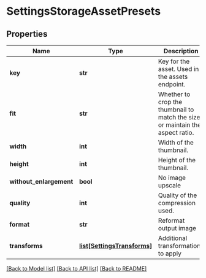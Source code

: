# SettingsStorageAssetPresets

## Properties
Name | Type | Description | Notes
------------ | ------------- | ------------- | -------------
**key** | **str** | Key for the asset. Used in the assets endpoint. | [optional] 
**fit** | **str** | Whether to crop the thumbnail to match the size, or maintain the aspect ratio. | [optional] 
**width** | **int** | Width of the thumbnail. | [optional] 
**height** | **int** | Height of the thumbnail. | [optional] 
**without_enlargement** | **bool** | No image upscale | [optional] 
**quality** | **int** | Quality of the compression used. | [optional] 
**format** | **str** | Reformat output image | [optional] 
**transforms** | [**list[SettingsTransforms]**](SettingsTransforms.md) | Additional transformations to apply | [optional] 

[[Back to Model list]](../README.md#documentation-for-models) [[Back to API list]](../README.md#documentation-for-api-endpoints) [[Back to README]](../README.md)

